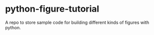 # python-figure-tutorial
A repo to store sample code for building different kinds of figures with python.
